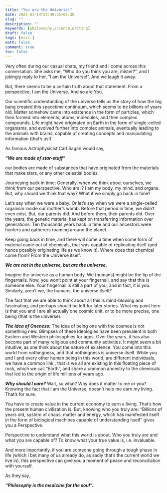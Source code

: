 ```yaml
---
title: "You are the Universe!"
date: 2022-01-14T23:49:25+05:30
slug: ""
description: ""
keywords: [philosophy,science,writing]
draft: false
tags: [misc.]
math: false
comment: true
toc: false
---
```


Very often during our casual chats, my friend and I come across this conversation. She asks me, “Who do you think you are, mister?”, and I jokingly reply to her, “I am the Universe!”. And we laugh it away.

But, there seems to be a certain truth about that statement. From a perspective, I am the Universe. And so are You.

Our scientific understanding of the universe tells us the story of how the big bang created this spacetime continuum, which seems to be billions of years old. Matter somehow came into existence in the form of particles, which then formed into elements, atoms, molecules, and then complex compounds. Life might have originated on Earth in the form of single-celled organisms, and evolved further into complex animals, eventually leading to the animals with brains, capable of creating concepts and manipulating information (that’s us!).

As famous Astrophysicist Carl Sagan would say,

***“We are made of star-stuff”***

our bodies are made of substances that have originated from the materials that make stars, or any other celestial bodies.

Journeying back in time:
Generally, when we think about ourselves, we think from our perspective. Who am I? I am my body, my mind, and organs. But, why should we think that way? What if we simply go back in time?

Let’s say when we were a baby. Or let’s say when we were a single-celled organism inside our mother’s womb. Before that period in time, we didn’t even exist. But, our parents did. And before them, their parents did. Over the years, the genetic material has kept on transferring information over generations. Ten thousands years back in time and our ancestors were hunters and gatherers roaming around the planet.

Keep going back in time, and there will come a time when some form of material came out of chemicals, that was capable of replicating itself (and hence possibly originating life as we know it). Where does that chemical come from? From the Universe itself.

***We are not in the universe, but are the universe.***

Imagine the universe as a human body. We (humans) might be the tip of the fingernails. Now, you won’t point at your fingernail, and say that this is someone else. Your fingernail is still a part of you, and in fact, it is you. Similarly, aren’t we, the humans, the universe itself?

The fact that we are able to think about all this is mind-blowing and fascinating, and perhaps should be left for later stories. What my point here is that you and I are all actually one cosmic unit, or to be more precise, one being (that is the universe).

***The Idea of Oneness:***
The idea of being one with the cosmos is not something new. Glimpses of these ideologies have been prevalent in both Eastern and Western philosophies for ages. Over the years, it has also become part of many religious and community activities. It might seem a bit intuitive, as one think about the nature of existence. You come into this world from nothingness, and that nothingness is universe itself. While you and I and every other human being in this world, are different individuals, we have a common link , that is we all are existing in this floating piece of rock, which we call “Earth”, and share a common ancestry to the chemicals that led to the origin of life millions of years ago.

***Why should I care?***
Wait, so what? Why does it matter to me or you? Knowing the fact that I am the Universe, doesn’t help me earn my living. That’s for sure.

You have to create value in the current economy to earn a living. That’s how the present human civilization is. But, knowing who you truly are: “Billions of years old, system of chaos, matter and energy, which has manifested itself in the form of biological machines capable of understanding itself” gives you a Perspective.

Perspective to understand what this world is about. Who you truly are and what you are capable of? To know what your true value is, i.e. invaluable.

And more importantly, if you are someone going through a tough phase in life (which I bet many of us already do, as sadly that’s the current world we live in), this perspective can give you a moment of peace and reconciliation with yourself.

As they say,

***“Philosophy is the medicine for the soul”.***